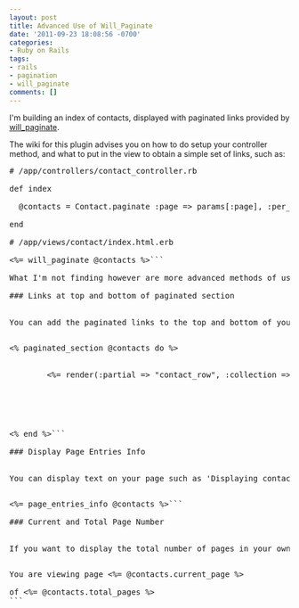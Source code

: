 ```yaml
---
layout: post
title: Advanced Use of Will_Paginate
date: '2011-09-23 18:08:56 -0700'
categories:
- Ruby on Rails
tags:
- rails
- pagination
- will_paginate
comments: []
---
```

I'm building an index of contacts, displayed with paginated links provided by <a href="https://github.com/mislav/will_paginate/wiki" target="_blank">will_paginate</a>.

The wiki for this plugin advises you on how to do setup your controller method, and what to put in the view to obtain a simple set of links, such as:

<pre class="brush:rails"># /app/controllers/contact_controller.rb

def index

  @contacts = Contact.paginate :page => params[:page], :per_page => 10, :order => 'created_at DESC'

end

# /app/views/contact/index.html.erb

<%= will_paginate @contacts %>```

What I'm not finding however are more advanced methods of using the will_paginate plugin. Here are a few things I've found.

### Links at top and bottom of paginated section


You can add the paginated links to the top and bottom of your paginated section using this syntax:

<pre class="brush:rails"><% paginated_section @contacts do %>

<table id="contacts">
        <%= render(:partial => "contact_row", :collection => @contacts) %>

    </table>

<% end %>```

### Display Page Entries Info


You can display text on your page such as 'Displaying contacts <strong>11 - 12</strong> of <strong>12</strong> in total' by using the following view helper.

<pre class="brush:rails"><%= page_entries_info @contacts %>```

### Current and Total Page Number


If you want to display the total number of pages in your own way, you can do this by using the 'total_pages' method of the paginated collection.

<pre class="brush:rails">
You are viewing page <%= @contacts.current_page %>

of <%= @contacts.total_pages %>
```

 

